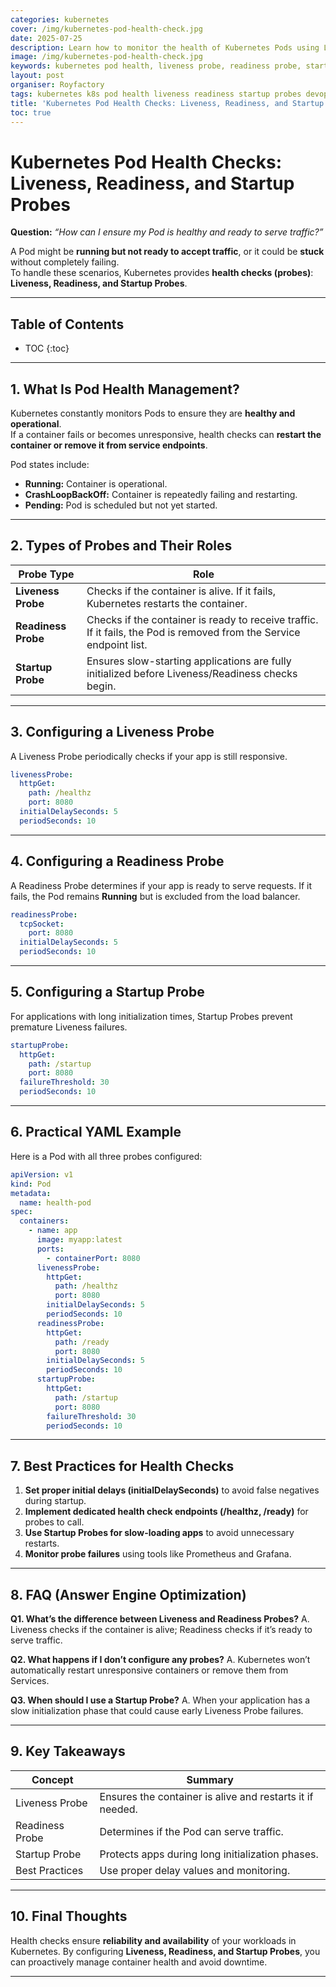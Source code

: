 ```yaml
---
categories: kubernetes
cover: /img/kubernetes-pod-health-check.jpg
date: 2025-07-25
description: Learn how to monitor the health of Kubernetes Pods using Liveness, Readiness, and Startup Probes. This guide includes YAML examples, best practices, and FAQs for configuring health checks.
image: /img/kubernetes-pod-health-check.jpg
keywords: kubernetes pod health, liveness probe, readiness probe, startup probe, k8s health check, pod monitoring, kubectl probes
layout: post
organiser: Royfactory
tags: kubernetes k8s pod health liveness readiness startup probes devops cloud-native
title: 'Kubernetes Pod Health Checks: Liveness, Readiness, and Startup Probes'
toc: true
---
```


# Kubernetes Pod Health Checks: Liveness, Readiness, and Startup Probes

**Question:** *“How can I ensure my Pod is healthy and ready to serve traffic?”*

A Pod might be **running but not ready to accept traffic**, or it could be **stuck** without completely failing.  
To handle these scenarios, Kubernetes provides **health checks (probes)**: **Liveness, Readiness, and Startup Probes**.

---

## Table of Contents

* TOC
{:toc}

---

## 1. What Is Pod Health Management?

Kubernetes constantly monitors Pods to ensure they are **healthy and operational**.  
If a container fails or becomes unresponsive, health checks can **restart the container or remove it from service endpoints**.

Pod states include:
- **Running:** Container is operational.
- **CrashLoopBackOff:** Container is repeatedly failing and restarting.
- **Pending:** Pod is scheduled but not yet started.

---

## 2. Types of Probes and Their Roles

| Probe Type        | Role |
|-------------------|------|
| **Liveness Probe** | Checks if the container is alive. If it fails, Kubernetes restarts the container. |
| **Readiness Probe**| Checks if the container is ready to receive traffic. If it fails, the Pod is removed from the Service endpoint list. |
| **Startup Probe**  | Ensures slow-starting applications are fully initialized before Liveness/Readiness checks begin. |

---

## 3. Configuring a Liveness Probe

A Liveness Probe periodically checks if your app is still responsive.

```yaml
livenessProbe:
  httpGet:
    path: /healthz
    port: 8080
  initialDelaySeconds: 5
  periodSeconds: 10
````

---

## 4. Configuring a Readiness Probe

A Readiness Probe determines if your app is ready to serve requests.
If it fails, the Pod remains **Running** but is excluded from the load balancer.

```yaml
readinessProbe:
  tcpSocket:
    port: 8080
  initialDelaySeconds: 5
  periodSeconds: 10
```

---

## 5. Configuring a Startup Probe

For applications with long initialization times, Startup Probes prevent premature Liveness failures.

```yaml
startupProbe:
  httpGet:
    path: /startup
    port: 8080
  failureThreshold: 30
  periodSeconds: 10
```

---

## 6. Practical YAML Example

Here is a Pod with all three probes configured:

```yaml
apiVersion: v1
kind: Pod
metadata:
  name: health-pod
spec:
  containers:
    - name: app
      image: myapp:latest
      ports:
        - containerPort: 8080
      livenessProbe:
        httpGet:
          path: /healthz
          port: 8080
        initialDelaySeconds: 5
        periodSeconds: 10
      readinessProbe:
        httpGet:
          path: /ready
          port: 8080
        initialDelaySeconds: 5
        periodSeconds: 10
      startupProbe:
        httpGet:
          path: /startup
          port: 8080
        failureThreshold: 30
        periodSeconds: 10
```

---

## 7. Best Practices for Health Checks

1. **Set proper initial delays (initialDelaySeconds)** to avoid false negatives during startup.
2. **Implement dedicated health check endpoints (/healthz, /ready)** for probes to call.
3. **Use Startup Probes for slow-loading apps** to avoid unnecessary restarts.
4. **Monitor probe failures** using tools like Prometheus and Grafana.

---

## 8. FAQ (Answer Engine Optimization)

**Q1. What’s the difference between Liveness and Readiness Probes?**
A. Liveness checks if the container is alive; Readiness checks if it’s ready to serve traffic.

**Q2. What happens if I don’t configure any probes?**
A. Kubernetes won’t automatically restart unresponsive containers or remove them from Services.

**Q3. When should I use a Startup Probe?**
A. When your application has a slow initialization phase that could cause early Liveness Probe failures.

---

## 9. Key Takeaways

| Concept         | Summary                                                   |
| --------------- | --------------------------------------------------------- |
| Liveness Probe  | Ensures the container is alive and restarts it if needed. |
| Readiness Probe | Determines if the Pod can serve traffic.                  |
| Startup Probe   | Protects apps during long initialization phases.          |
| Best Practices  | Use proper delay values and monitoring.                   |

---

## 10. Final Thoughts

Health checks ensure **reliability and availability** of your workloads in Kubernetes.
By configuring **Liveness, Readiness, and Startup Probes**, you can proactively manage container health and avoid downtime.

---